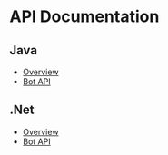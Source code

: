 # API Documentation

## Java
- [Overview](https://robocode.dev/tankroyale/api/java/)
- [Bot API](https://robocode.dev/tankroyale/api/java/dev/robocode/tankroyale/botapi/package-summary.html)  

## .Net
- [Overview](https://robocode.dev/tankroyale/api/dotnet/)
- [Bot API](https://robocode.dev/tankroyale/api/dotnet/api/Robocode.TankRoyale.BotApi.html) 